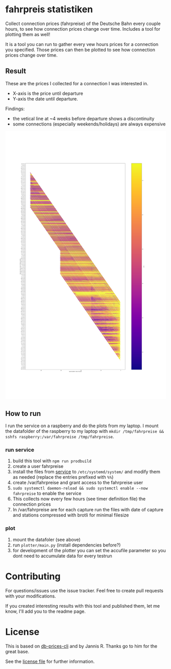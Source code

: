 # fahrpreis statistiken

Collect connection prices (fahrpreise) of the Deutsche Bahn every couple hours,
to see how connection prices change over time.
Includes a tool for plotting them as well!

It is a tool you can run to gather every vew hours prices for a connection you specified.
Those prices can then be plotted to see how connection prices change over time.

## Result
These are the prices I collected for a connection I was interested in.
 - X-axis is the price until departure
 - Y-axis the date until departure.

Findings:
 - the vetical line at ~4 weeks before departure shows a discontinuity
 - some connections (especially weekends/holidays) are always expensive

![fahpreise plot](images/img.png)

## How to run
I run the service on a raspberry and do the plots from my laptop. I mount the datafolder of the raspberry
to my laptop with `mkdir /tmp/fahrpreise && sshfs raspberry:/var/fahrpreise /tmp/fahrpreise`.
### run service
 1. build this tool with `npm run prodbuild`
 2. create a user fahrpreise
 3. install the files from [service](service) to `/etc/systemd/system/` and modify them as needed (replace the entries prefixed with `%%`)
 4. create /var/fahrpreise and grant access to the fahrpreise user
 5. `sudo systemctl daemon-reload && sudo systemctl enable --now fahrpreise` to enable the service
 6. This collects now every few hours (see timer definition file) the connection prices
 7. In /var/fahrpreise  are for each capture run  the files with date of capture and stations compressed with brotli for minimal filesize
### plot
 1. mount the datafoler (see above)
 2. run `plotter/main.py` (install dependencies before?)
 3. for development of the plotter you can set the accufile parameter so you dont need to accumulate data for every testrun

# Contributing
For questions/issues use the issue tracker. Feel free to create pull requests with your modifications.

If you created interesting results with this tool and published them, let me know, I'll add you to the readme page.


# License
This is based on [db-prices-cli](https://github.com/derhuerst/db-prices-cli)
and by Jannis R. Thanks go to him for the great base.

See the [license file](license.md) for further information.
